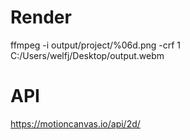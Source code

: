 # Render
ffmpeg -i output/project/%06d.png -crf 1 C:/Users/welfj/Desktop/output.webm

# API
https://motioncanvas.io/api/2d/
